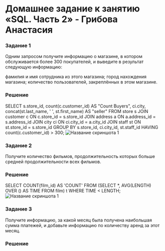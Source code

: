 # Домашнее задание к занятию «SQL. Часть 2» - Грибова Анастасия

### Задание 1
Одним запросом получите информацию о магазине, в котором обслуживается более 300 покупателей, и выведите в результат следующую информацию:

фамилия и имя сотрудника из этого магазина;
город нахождения магазина;
количество пользователей, закреплённых в этом магазине.
### Решение
SELECT s.store_id, count(c.customer_id) AS "Count Buyers",
ci.city, concat(st.last_name, ' ', st.first_name) AS "seller"
FROM store s
JOIN customer c ON c.store_id = s.store_id
JOIN address a ON a.address_id = s.address_id
JOIN city ci ON ci.city_id = a.city_id
JOIN staff st ON st.store_id = s.store_id
GROUP BY s.store_id, ci.city_id, st.staff_id
HAVING count(c.customer_id) > 300;
![Название скриншота 1](https://github.com/gribova-anastasia/srlb-17/blob/12a0c24c0689caa9573d185d2d92f667888a548b/13.png)
### Задание 2
Получите количество фильмов, продолжительность которых больше средней продолжительности всех фильмов.
### Решение
SELECT COUNT(film_id) AS 'COUNT'
FROM (SELECT *, AVG(LENGTH) OVER () AS TIME FROM film) t
WHERE TIME < LENGTH;
![Название скриншота 1](https://github.com/gribova-anastasia/srlb-17/blob/ab3aa682d2d04d1a50850bf9cd7ef80a4bb195b1/12.png)

### Задание 3
Получите информацию, за какой месяц была получена наибольшая сумма платежей, и добавьте информацию по количеству аренд за этот месяц.
### Решение
